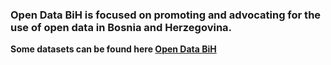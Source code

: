 ### Open Data BiH is focused on promoting and advocating for the use of open data in Bosnia and Herzegovina.
**Some datasets can be found here [Open Data BiH](https://github.com/Open-Data-BiH/open-data)**
